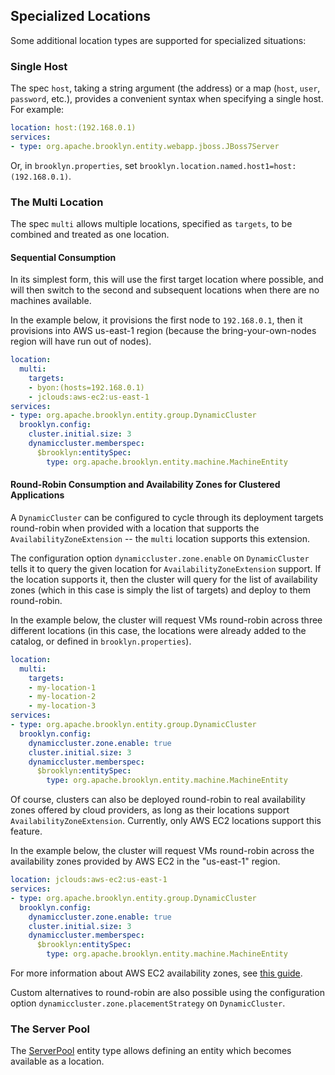 ## Specialized Locations

Some additional location types are supported for specialized situations:

### Single Host

The spec `host`, taking a string argument (the address) or a map (`host`, `user`, `password`, etc.),
provides a convenient syntax when specifying a single host.
For example:

```yaml
location: host:(192.168.0.1)
services:
- type: org.apache.brooklyn.entity.webapp.jboss.JBoss7Server
```

Or, in `brooklyn.properties`, set `brooklyn.location.named.host1=host:(192.168.0.1)`.


### The Multi Location

The spec `multi` allows multiple locations, specified as `targets`,
to be combined and treated as one location.

#### Sequential Consumption

In its simplest form, this will use the first target location where possible,
and will then switch to the second and subsequent locations when there are no
machines available.

In the example below, it provisions the first node to `192.168.0.1`, then it provisions into AWS
us-east-1 region (because the bring-your-own-nodes region will have run out of nodes).

```yaml
location:
  multi:
    targets:
    - byon:(hosts=192.168.0.1)
    - jclouds:aws-ec2:us-east-1
services:
- type: org.apache.brooklyn.entity.group.DynamicCluster
  brooklyn.config:
    cluster.initial.size: 3
    dynamiccluster.memberspec:
      $brooklyn:entitySpec:
        type: org.apache.brooklyn.entity.machine.MachineEntity
```

#### Round-Robin Consumption and Availability Zones for Clustered Applications

A `DynamicCluster` can be configured to cycle through its deployment targets round-robin when
provided with a location that supports the `AvailabilityZoneExtension` -- the `multi` location
supports this extension.

The configuration option `dynamiccluster.zone.enable` on `DynamicCluster` tells it to query the
given location for `AvailabilityZoneExtension` support. If the location supports it, then the
cluster will query for the list of availability zones (which in this case is simply the list of
targets) and deploy to them round-robin.

In the example below, the cluster will request VMs round-robin across three different
locations (in this case, the locations were already added to the catalog, or defined in
`brooklyn.properties`).

```yaml
location:
  multi:
    targets:
    - my-location-1
    - my-location-2
    - my-location-3
services:
- type: org.apache.brooklyn.entity.group.DynamicCluster
  brooklyn.config:
    dynamiccluster.zone.enable: true
    cluster.initial.size: 3
    dynamiccluster.memberspec:
      $brooklyn:entitySpec:
        type: org.apache.brooklyn.entity.machine.MachineEntity
```

Of course, clusters can also be deployed round-robin to real availability zones offered by
cloud providers, as long as their locations support `AvailabilityZoneExtension`. Currently, only
AWS EC2 locations support this feature.

In the example below, the cluster will request VMs round-robin across the availability zones
provided by AWS EC2 in the "us-east-1" region.

```yaml
location: jclouds:aws-ec2:us-east-1
services:
- type: org.apache.brooklyn.entity.group.DynamicCluster
  brooklyn.config:
    dynamiccluster.zone.enable: true
    cluster.initial.size: 3
    dynamiccluster.memberspec:
      $brooklyn:entitySpec:
        type: org.apache.brooklyn.entity.machine.MachineEntity
```

For more information about AWS EC2 availability zones, see
[this guide](http://docs.aws.amazon.com/AWSEC2/latest/UserGuide/using-regions-availability-zones.html).

Custom alternatives to round-robin are also possible using the configuration option
`dynamiccluster.zone.placementStrategy` on `DynamicCluster`.


### The Server Pool

The [ServerPool]({{book.url.brooklyn_javadoc}}/org/apache/brooklyn/entity/machine/pool/ServerPool.html)
entity type allows defining an entity which becomes available as a location.


